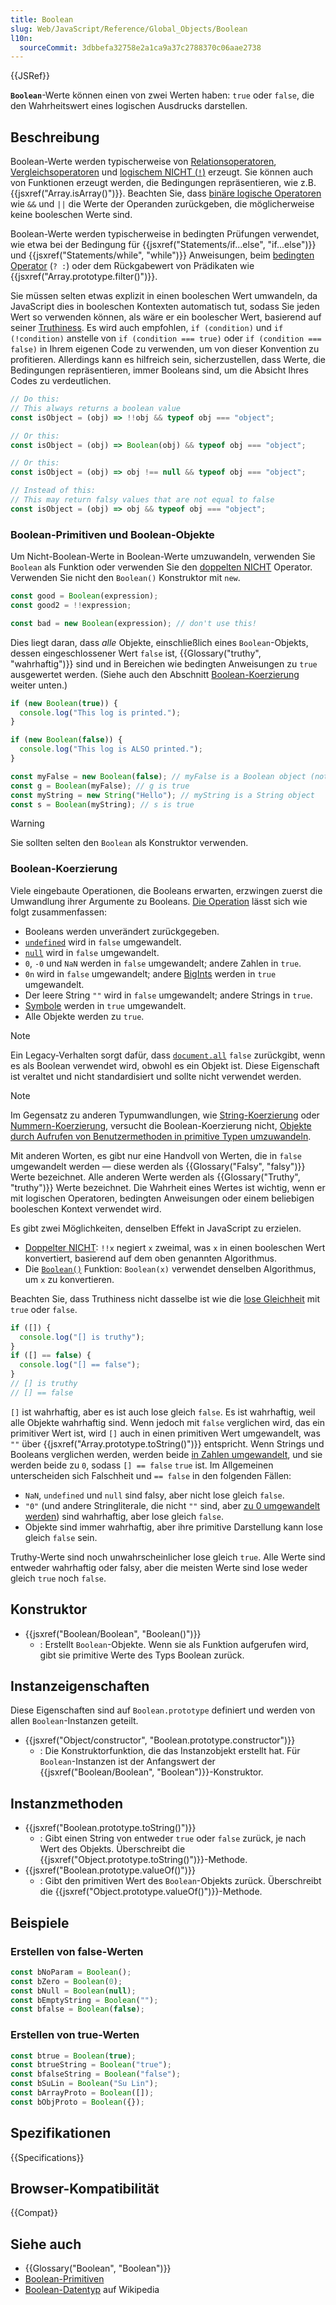 ```yaml
---
title: Boolean
slug: Web/JavaScript/Reference/Global_Objects/Boolean
l10n:
  sourceCommit: 3dbbefa32758e2a1ca9a37c2788370c06aae2738
---
```


{{JSRef}}

**`Boolean`**-Werte können einen von zwei Werten haben: `true` oder `false`, die den Wahrheitswert eines logischen Ausdrucks darstellen.

## Beschreibung

Boolean-Werte werden typischerweise von [Relationsoperatoren](/de/docs/Web/JavaScript/Reference/Operators#relational_operators), [Vergleichsoperatoren](/de/docs/Web/JavaScript/Reference/Operators#equality_operators) und [logischem NICHT (`!`)](/de/docs/Web/JavaScript/Reference/Operators/Logical_NOT) erzeugt. Sie können auch von Funktionen erzeugt werden, die Bedingungen repräsentieren, wie z.B. {{jsxref("Array.isArray()")}}. Beachten Sie, dass [binäre logische Operatoren](/de/docs/Web/JavaScript/Reference/Operators#binary_logical_operators) wie `&&` und `||` die Werte der Operanden zurückgeben, die möglicherweise keine booleschen Werte sind.

Boolean-Werte werden typischerweise in bedingten Prüfungen verwendet, wie etwa bei der Bedingung für {{jsxref("Statements/if...else", "if...else")}} und {{jsxref("Statements/while", "while")}} Anweisungen, beim [bedingten Operator](/de/docs/Web/JavaScript/Reference/Operators/Conditional_operator) (`? :`) oder dem Rückgabewert von Prädikaten wie {{jsxref("Array.prototype.filter()")}}.

Sie müssen selten etwas explizit in einen booleschen Wert umwandeln, da JavaScript dies in booleschen Kontexten automatisch tut, sodass Sie jeden Wert so verwenden können, als wäre er ein boolescher Wert, basierend auf seiner [Truthiness](#boolean-koerzierung). Es wird auch empfohlen, `if (condition)` und `if (!condition)` anstelle von `if (condition === true)` oder `if (condition === false)` in Ihrem eigenen Code zu verwenden, um von dieser Konvention zu profitieren. Allerdings kann es hilfreich sein, sicherzustellen, dass Werte, die Bedingungen repräsentieren, immer Booleans sind, um die Absicht Ihres Codes zu verdeutlichen.

```js
// Do this:
// This always returns a boolean value
const isObject = (obj) => !!obj && typeof obj === "object";

// Or this:
const isObject = (obj) => Boolean(obj) && typeof obj === "object";

// Or this:
const isObject = (obj) => obj !== null && typeof obj === "object";

// Instead of this:
// This may return falsy values that are not equal to false
const isObject = (obj) => obj && typeof obj === "object";
```

### Boolean-Primitiven und Boolean-Objekte

Um Nicht-Boolean-Werte in Boolean-Werte umzuwandeln, verwenden Sie `Boolean` als Funktion oder verwenden Sie den [doppelten NICHT](/de/docs/Web/JavaScript/Reference/Operators/Logical_NOT#double_not_!!) Operator. Verwenden Sie nicht den `Boolean()` Konstruktor mit `new`.

```js example-good
const good = Boolean(expression);
const good2 = !!expression;
```

```js example-bad
const bad = new Boolean(expression); // don't use this!
```

Dies liegt daran, dass _alle_ Objekte, einschließlich eines `Boolean`-Objekts, dessen eingeschlossener Wert `false` ist, {{Glossary("truthy", "wahrhaftig")}} sind und in Bereichen wie bedingten Anweisungen zu `true` ausgewertet werden. (Siehe auch den Abschnitt [Boolean-Koerzierung](#boolean-koerzierung) weiter unten.)

```js
if (new Boolean(true)) {
  console.log("This log is printed.");
}

if (new Boolean(false)) {
  console.log("This log is ALSO printed.");
}

const myFalse = new Boolean(false); // myFalse is a Boolean object (not the primitive value false)
const g = Boolean(myFalse); // g is true
const myString = new String("Hello"); // myString is a String object
const s = Boolean(myString); // s is true
```

> [!WARNING]
> Sie sollten selten den `Boolean` als Konstruktor verwenden.

### Boolean-Koerzierung

Viele eingebaute Operationen, die Booleans erwarten, erzwingen zuerst die Umwandlung ihrer Argumente zu Booleans. [Die Operation](https://tc39.es/ecma262/multipage/abstract-operations.html#sec-toboolean) lässt sich wie folgt zusammenfassen:

- Booleans werden unverändert zurückgegeben.
- [`undefined`](/de/docs/Web/JavaScript/Reference/Global_Objects/undefined) wird in `false` umgewandelt.
- [`null`](/de/docs/Web/JavaScript/Reference/Operators/null) wird in `false` umgewandelt.
- `0`, `-0` und `NaN` werden in `false` umgewandelt; andere Zahlen in `true`.
- `0n` wird in `false` umgewandelt; andere [BigInts](/de/docs/Web/JavaScript/Reference/Global_Objects/BigInt) werden in `true` umgewandelt.
- Der leere String `""` wird in `false` umgewandelt; andere Strings in `true`.
- [Symbole](/de/docs/Web/JavaScript/Reference/Global_Objects/Symbol) werden in `true` umgewandelt.
- Alle Objekte werden zu `true`.

> [!NOTE]
> Ein Legacy-Verhalten sorgt dafür, dass [`document.all`](/de/docs/Web/API/Document/all) `false` zurückgibt, wenn es als Boolean verwendet wird, obwohl es ein Objekt ist. Diese Eigenschaft ist veraltet und nicht standardisiert und sollte nicht verwendet werden.

> [!NOTE]
> Im Gegensatz zu anderen Typumwandlungen, wie [String-Koerzierung](/de/docs/Web/JavaScript/Reference/Global_Objects/String#string_coercion) oder [Nummern-Koerzierung](/de/docs/Web/JavaScript/Reference/Global_Objects/Number#number_coercion), versucht die Boolean-Koerzierung nicht, [Objekte durch Aufrufen von Benutzermethoden in primitive Typen umzuwandeln](/de/docs/Web/JavaScript/Guide/Data_structures#primitive_coercion).

Mit anderen Worten, es gibt nur eine Handvoll von Werten, die in `false` umgewandelt werden — diese werden als {{Glossary("Falsy", "falsy")}} Werte bezeichnet. Alle anderen Werte werden als {{Glossary("Truthy", "truthy")}} Werte bezeichnet. Die Wahrheit eines Wertes ist wichtig, wenn er mit logischen Operatoren, bedingten Anweisungen oder einem beliebigen booleschen Kontext verwendet wird.

Es gibt zwei Möglichkeiten, denselben Effekt in JavaScript zu erzielen.

- [Doppelter NICHT](/de/docs/Web/JavaScript/Reference/Operators/Logical_NOT#double_not_!!): `!!x` negiert `x` zweimal, was `x` in einen booleschen Wert konvertiert, basierend auf dem oben genannten Algorithmus.
- Die [`Boolean()`](/de/docs/Web/JavaScript/Reference/Global_Objects/Boolean/Boolean) Funktion: `Boolean(x)` verwendet denselben Algorithmus, um `x` zu konvertieren.

Beachten Sie, dass Truthiness nicht dasselbe ist wie die [lose Gleichheit](/de/docs/Web/JavaScript/Reference/Operators/Equality) mit `true` oder `false`.

```js
if ([]) {
  console.log("[] is truthy");
}
if ([] == false) {
  console.log("[] == false");
}
// [] is truthy
// [] == false
```

`[]` ist wahrhaftig, aber es ist auch lose gleich `false`. Es ist wahrhaftig, weil alle Objekte wahrhaftig sind. Wenn jedoch mit `false` verglichen wird, das ein primitiver Wert ist, wird `[]` auch in einen primitiven Wert umgewandelt, was `""` über {{jsxref("Array.prototype.toString()")}} entspricht. Wenn Strings und Booleans verglichen werden, werden beide [in Zahlen umgewandelt](/de/docs/Web/JavaScript/Reference/Global_Objects/Number#number_coercion), und sie werden beide zu `0`, sodass `[] == false` `true` ist. Im Allgemeinen unterscheiden sich Falschheit und `== false` in den folgenden Fällen:

- `NaN`, `undefined` und `null` sind falsy, aber nicht lose gleich `false`.
- `"0"` (und andere Stringliterale, die nicht `""` sind, aber [zu 0 umgewandelt werden](/de/docs/Web/JavaScript/Reference/Global_Objects/Number#number_coercion)) sind wahrhaftig, aber lose gleich `false`.
- Objekte sind immer wahrhaftig, aber ihre primitive Darstellung kann lose gleich `false` sein.

Truthy-Werte sind noch unwahrscheinlicher lose gleich `true`. Alle Werte sind entweder wahrhaftig oder falsy, aber die meisten Werte sind lose weder gleich `true` noch `false`.

## Konstruktor

- {{jsxref("Boolean/Boolean", "Boolean()")}}
  - : Erstellt `Boolean`-Objekte. Wenn sie als Funktion aufgerufen wird, gibt sie primitive Werte des Typs Boolean zurück.

## Instanzeigenschaften

Diese Eigenschaften sind auf `Boolean.prototype` definiert und werden von allen `Boolean`-Instanzen geteilt.

- {{jsxref("Object/constructor", "Boolean.prototype.constructor")}}
  - : Die Konstruktorfunktion, die das Instanzobjekt erstellt hat. Für `Boolean`-Instanzen ist der Anfangswert der {{jsxref("Boolean/Boolean", "Boolean")}}-Konstruktor.

## Instanzmethoden

- {{jsxref("Boolean.prototype.toString()")}}
  - : Gibt einen String von entweder `true` oder `false` zurück, je nach Wert des Objekts. Überschreibt die {{jsxref("Object.prototype.toString()")}}-Methode.
- {{jsxref("Boolean.prototype.valueOf()")}}
  - : Gibt den primitiven Wert des `Boolean`-Objekts zurück. Überschreibt die {{jsxref("Object.prototype.valueOf()")}}-Methode.

## Beispiele

### Erstellen von false-Werten

```js
const bNoParam = Boolean();
const bZero = Boolean(0);
const bNull = Boolean(null);
const bEmptyString = Boolean("");
const bfalse = Boolean(false);
```

### Erstellen von true-Werten

```js
const btrue = Boolean(true);
const btrueString = Boolean("true");
const bfalseString = Boolean("false");
const bSuLin = Boolean("Su Lin");
const bArrayProto = Boolean([]);
const bObjProto = Boolean({});
```

## Spezifikationen

{{Specifications}}

## Browser-Kompatibilität

{{Compat}}

## Siehe auch

- {{Glossary("Boolean", "Boolean")}}
- [Boolean-Primitiven](/de/docs/Web/JavaScript/Guide/Data_structures#boolean_type)
- [Boolean-Datentyp](https://en.wikipedia.org/wiki/Boolean_data_type) auf Wikipedia
